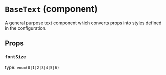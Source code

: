 `BaseText` (component)
======================

A general purpose text component which
converts props into styles defined in the configuration.

Props
-----

### `fontSize`

type: `enum(0|1|2|3|4|5|6)`

